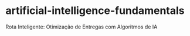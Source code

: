 # artificial-intelligence-fundamentals
Rota Inteligente: Otimização de Entregas com Algoritmos de IA
